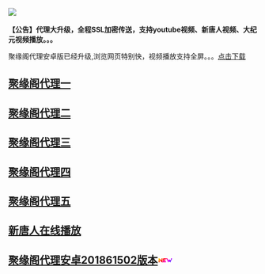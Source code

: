 ![](https://raw.githubusercontent.com/hao369/a/master/j.jpg)

**【公告】代理大升级，全程SSL加密传送，支持youtube视频、新唐人视频、大纪元视频播放。。。**

聚缘阁代理安卓版已经升级,浏览网页特别快，视频播放支持全屏。。。[点击下载](https://github.com/dtw9/9/raw/master/201861502.apk)

##  [聚缘阁代理一](http://25rte34.deg.vestimequemegusta.com/)

##  [聚缘阁代理二](http://5a-3a.gae.geass.tv/)

##  [聚缘阁代理三](http://5a-3t.tre.iloile.com/)

##  [聚缘阁代理四](http://54-ca.vsam.corriee.org/)

##  [聚缘阁代理五](http://5yc-txt.swqm.cesedria.com/)

##  [新唐人在线播放](http://fec-35.tre.iloile.com/xtr.html)







##  [聚缘阁代理安卓201861502版本](https://github.com/dtw9/9/raw/master/201861502.apk)![](https://raw.githubusercontent.com/jyg-1/jyg/master/new.gif)



